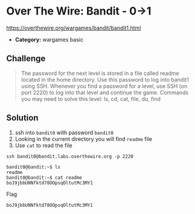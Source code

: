 # Over The Wire: Bandit - 0->1

https://overthewire.org/wargames/bandit/bandit1.html

- **Category:** wargames basic

## Challenge

> The password for the next level is stored in a file called readme located in the home directory. Use this password to log into bandit1 using SSH. Whenever you find a password for a level, use SSH (on port 2220) to log into that level and continue the game.
Commands you may need to solve this level: ls, cd, cat, file, du, find

## Solution

1. ssh into `bandit0` with password `bandit0`
2. Looking in the current directory you will find `readme` file
3. Use `cat` to read the file

```
ssh bandit0@bandit.labs.overthewire.org -p 2220

bandit0@bandit:~$ ls
readme
bandit0@bandit:~$ cat readme
boJ9jbbUNNfktd78OOpsqOltutMc3MY1

```

Flag
```
boJ9jbbUNNfktd78OOpsqOltutMc3MY1
```
